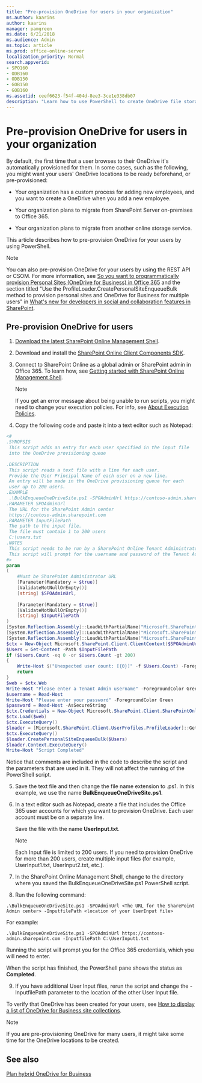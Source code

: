 ```yaml
---
title: "Pre-provision OneDrive for users in your organization"
ms.author: kaarins
author: kaarins
manager: pamgreen
ms.date: 6/21/2018
ms.audience: Admin
ms.topic: article
ms.prod: office-online-server
localization_priority: Normal
search.appverid:
- SPO160
- ODB160
- ODB150
- GOB150
- GOB160
ms.assetid: ceef6623-f54f-404d-8ee3-3ce1e338db07
description: "Learn how to use PowerShell to create OneDrive file storage for your users instead of waiting for the storage space to be automatically provisioned by the service."
---
```


# Pre-provision OneDrive for users in your organization

By default, the first time that a user browses to their OneDrive it's automatically provisioned for them. In some cases, such as the following, you might want your users' OneDrive locations to be ready beforehand, or pre-provisioned:
  
- Your organization has a custom process for adding new employees, and you want to create a OneDrive when you add a new employee.
    
- Your organization plans to migrate from SharePoint Server on-premises to Office 365.
    
- Your organization plans to migrate from another online storage service.
    
This article describes how to pre-provision OneDrive for your users by using PowerShell. 
  
> [!NOTE]
> You can also pre-provision OneDrive for your users by using the REST API or CSOM. For more information, see [So you want to programmatically provision Personal Sites (OneDrive for Business) in Office 365](https://go.microsoft.com/fwlink/p/?LinkId=404444) and the section titled "Use the ProfileLoader.CreatePersonalSiteEnqueueBulk method to provision personal sites and OneDrive for Business for multiple users" in [What's new for developers in social and collaboration features in SharePoint](https://go.microsoft.com/fwlink/p/?LinkId=404445). 
  
## Pre-provision OneDrive for users

1. [Download the latest SharePoint Online Management Shell](https://go.microsoft.com/fwlink/p/?LinkId=255251).
    
2. Download and install the [SharePoint Online Client Components SDK](https://go.microsoft.com/fwlink/p/?LinkId=506692).
    
3. Connect to SharePoint Online as a global admin or SharePoint admin in Office 365. To learn how, see [Getting started with SharePoint Online Management Shell](https://go.microsoft.com/fwlink/?linkid=869066).
    
    > [!NOTE]
    > If you get an error message about being unable to run scripts, you might need to change your execution policies. For info, see [About Execution Policies](https://go.microsoft.com/fwlink/?linkid=869255). 
  
4. Copy the following code and paste it into a text editor such as Notepad:
    
  ```PowerShell
  <#
  .SYNOPSIS
   This script adds an entry for each user specified in the input file 
   into the OneDrive provisioning queue
   
  .DESCRIPTION
   This script reads a text file with a line for each user. 
   Provide the User Principal Name of each user on a new line.
   An entry will be made in the OneDrive provisioning queue for each
   user up to 200 users.
  .EXAMPLE
   .\BulkEnqueueOneDriveSite.ps1 -SPOAdminUrl https://contoso-admin.sharepoint.com -InputfilePath C:\users.txt 
  .PARAMETER SPOAdminUrl
   The URL for the SharePoint Admin center
   https://contoso-admin.sharepoint.com
  .PARAMETER InputFilePath
   The path to the input file.
   The file must contain 1 to 200 users
   C:\users.txt
  .NOTES
   This script needs to be run by a SharePoint Online Tenant Administrator
   This script will prompt for the username and password of the Tenant Administrator
  #>
  param
  (
      #Must be SharePoint Administrator URL
      [Parameter(Mandatory = $true)]
      [ValidateNotNullOrEmpty()]
      [string] $SPOAdminUrl,
      
      [Parameter(Mandatory = $true)]
      [ValidateNotNullOrEmpty()]
      [string] $InputFilePath
  )
  [System.Reflection.Assembly]::LoadWithPartialName("Microsoft.SharePoint.Client") | Out-Null
  [System.Reflection.Assembly]::LoadWithPartialName("Microsoft.SharePoint.Client.Runtime") | Out-Null
  [System.Reflection.Assembly]::LoadWithPartialName("Microsoft.SharePoint.Client.UserProfiles") | Out-Null
  $ctx = New-Object Microsoft.SharePoint.Client.ClientContext($SPOAdminUrl)
  $Users = Get-Content -Path $InputFilePath
  if ($Users.Count -eq 0 -or $Users.Count -gt 200)
  {
      Write-Host $("Unexpected user count: [{0}]" -f $Users.Count) -ForegroundColor Red
      return 
  }
  $web = $ctx.Web
  Write-Host "Please enter a Tenant Admin username" -ForegroundColor Green
  $username = Read-Host
  Write-Host "Please enter your password" -ForegroundColor Green
  $password = Read-Host -AsSecureString
  $ctx.Credentials = New-Object Microsoft.SharePoint.Client.SharePointOnlineCredentials($username,$password )
  $ctx.Load($web)
  $ctx.ExecuteQuery()
  $loader = [Microsoft.SharePoint.Client.UserProfiles.ProfileLoader]::GetProfileLoader($ctx)
  $ctx.ExecuteQuery()
  $loader.CreatePersonalSiteEnqueueBulk($Users)
  $loader.Context.ExecuteQuery()
  Write-Host "Script Completed" 
  ```

   Notice that comments are included in the code to describe the script and the parameters that are used in it. They will not affect the running of the PowerShell script.
    
5. Save the text file and then change the file name extension to .ps1. In this example, we use the name **BulkEnqueueOneDriveSite.ps1**. 
    
6. In a text editor such as Notepad, create a file that includes the Office 365 user accounts for which you want to provision OneDrive. Each user account must be on a separate line.
    
    Save the file with the name **UserInput.txt**.
    
    > [!NOTE]
    > Each Input file is limited to 200 users. If you need to provision OneDrive for more than 200 users, create multiple input files (for example, UserInput1.txt, UserInput2.txt, etc.). 
  
7. In the SharePoint Online Management Shell, change to the directory where you saved the BulkEnqueueOneDriveSite.ps1 PowerShell script.
    
8. Run the following command:
    
  ```
  .\BulkEnqueueOneDriveSite.ps1 -SPOAdminUrl <The URL for the SharePoint Admin center> -InputfilePath <location of your UserInput file> 
  ```

   For example:
    
  ```
  .\BulkEnqueueOneDriveSite.ps1 -SPOAdminUrl https://contoso-admin.sharepoint.com -InputfilePath C:\UserInput1.txt 
  ```

   Running the script will prompt you for the Office 365 credentials, which you will need to enter.
    
   When the script has finished, the PowerShell pane shows the status as **Completed**.
    
9. If you have additional User Input files, rerun the script and change the -InputfilePath parameter to the location of the other User Input file.
    
To verify that OneDrive has been created for your users, see [How to display a list of OneDrive for Business site collections](list-onedrive-urls.md).
  
> [!NOTE]
> If you are pre-provisioning OneDrive for many users, it might take some time for the OneDrive locations to be created. 
  
## See also

[Plan hybrid OneDrive for Business](https://support.office.com/article/b140bc4c-f54d-4b5a-9409-a3bece4a9cf9)

